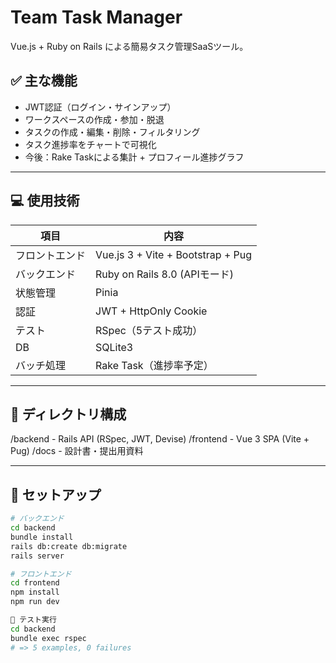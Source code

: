 # Team Task Manager

Vue.js + Ruby on Rails による簡易タスク管理SaaSツール。

## ✅ 主な機能

- JWT認証（ログイン・サインアップ）
- ワークスペースの作成・参加・脱退
- タスクの作成・編集・削除・フィルタリング
- タスク進捗率をチャートで可視化
- 今後：Rake Taskによる集計 + プロフィール進捗グラフ

---

## 💻 使用技術

| 項目 | 内容 |
|------|------|
| フロントエンド | Vue.js 3 + Vite + Bootstrap + Pug |
| バックエンド | Ruby on Rails 8.0 (APIモード) |
| 状態管理 | Pinia |
| 認証 | JWT + HttpOnly Cookie |
| テスト | RSpec（5テスト成功） |
| DB | SQLite3 |
| バッチ処理 | Rake Task（進捗率予定）

---

## 📂 ディレクトリ構成
/backend    - Rails API (RSpec, JWT, Devise)
/frontend   - Vue 3 SPA (Vite + Pug)
/docs       - 設計書・提出用資料

---

## 🚀 セットアップ

```bash
# バックエンド
cd backend
bundle install
rails db:create db:migrate
rails server

# フロントエンド
cd frontend
npm install
npm run dev

🧪 テスト実行
cd backend
bundle exec rspec
# => 5 examples, 0 failures
